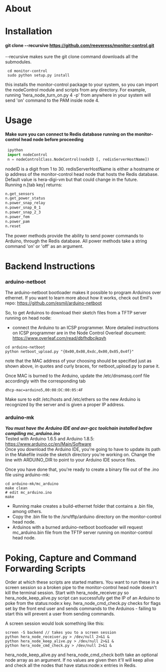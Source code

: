 
# About

# Installation

#### git clone --recursive https://github.com/reeveress/monitor-control.git
--recursive makes sure the git clone command downloads all the submodules. 
```shell
 cd monitor-control
 sudo python setup.py install 
```
this installs the monitor-control package to your system, so you can import the nodeControl module and scripts from any directory. For example, running 'hera_node_turn_on.py 4 -p' from anywhere in your system will send 'on' command to the PAM inside node 4. 


# Usage 
#### Make sure you can connect to Redis database running on the monitor-control head node before proceeding
```python
 ipython  
 import nodeControl   
 n = nodeControlClass.NodeControl(nodeID [, redisServerHostName])    
```
nodeID is a digit from 1 to 30. redisServerHostName is either a hostname or ip address of the monitor-control head node that hosts the Redis database.  
Default value is hera-digi-vm but that could change in the future.   
Running n.[tab key]  returns:  

```python
n.get_sensors  
n.get_power_status                 
n.power_snap_relay      
n.power_snap_0_1       
n.power_snap_2_3       
n.power_fem   
n.power_pam    
n.reset  
```
The power methods provide the ability to send power commands to Arduino, through the Redis database.
All power methods take a string command 'on' or 'off' as an argument. 

# Backend Instructions

### arduino-netboot  
The arduino-netboot bootloader makes it possible to program Arduinos over ethernet. If you want to learn more about how it works, check out Emil's repo: https://github.com/esmil/arduino-netboot  

So, to get Arduinos to download their sketch files from a TFTP server running on head node: 
* connect the Arduino to an ICSP programmer. More detailed instructions on ICSP programmer are
in the Node Control Overleaf document: https://www.overleaf.com/read/dbfhdbcjkqvh  
```shell
cd arduino-netboot
python netboot_upload.py "{0x00,0x08,0xdc,0x00,0x05,0x4f}"
```
note that the MAC address of your choosing should be specified just as shown above, in quotes and curly braces, for netboot_upload.py to parse it.  
 
Once MAC is burned to the Arduino, update the /etc/dnsmasq.conf file accordingly with the corresponding tab
```shell  
dhcp-mac=arduino5,00:08:DC:00:05:4F  
 ```
 
Make sure to edit /etc/hosts and /etc/ethers so the new Arduino is recognized by the server and is given a proper IP address. 
### arduino-mk

***You must have the Arduino IDE and avr-gcc toolchain installed before compiling mc_arduino.ino***  
Tested with Arduino 1.6.5 and Arduino 1.8.5: https://www.arduino.cc/en/Main/Software   
Once you download the Arduino IDE, you're going to have to update its path in the Makefile inside the sketch directory
you're working on. Change the line with ARDUINO_DIR to point to your Arduino IDE source files. 

Once you have done that, you're ready to create a binary file out of the .ino file using arduino-mk:  
```shell
cd arduino-mk/mc_arduino
make clean
# edit mc_arduino.ino   
make
```
* Running make creates a build-ethernet folder that contains a .bin file, among others.
* Copy the .bin file to the /srv/tftp/arduino directory on the monitor-control head node.
* Arduinos with a burned arduino-netboot bootloader will request mc_arduino.bin file from the TFTP server running
on monitor-control head node. 


# Poking, Capture and Command Forwarding Scripts
Order at which these scripts are started matters. You want to run these in a screen session so a broken pipe to the monitor-control head node doesn't kill the terminal session. Start with hera_node_receiver.py so hera_node_keep_alive.py script can successfully get the IP of an Arduino to poke from the status:node:x key. hera_node_cmd_check.py checks for flags set by the front end user and sends commands to the Arduinos - failing to start this will prevent a user from sending commands. 

A screen session would look something like this:

```shell
screen -S backend // takes you to a screen session  
python hera_node_receiver.py > /dev/null 2>&1 & 
python hera_node_keep_alive.py > /dev/null 2>&1 & 
python hera_node_cmd_check.py > /dev/null 2>&1 & 
```
hera_node_keep_alive.py and hera_node_cmd_check both take an optional node array as an argument. If no values are given then it'll will keep alive and check all the nodes that have status:node:x entries in Redis. 
